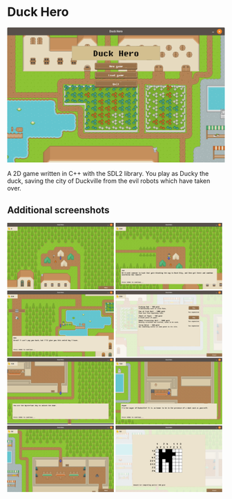 # Duck Hero
![Menu](./screenshots/menu.png)

A 2D game written in C++ with the SDL2 library. You play as Ducky the duck, saving the city of Duckville from the evil robots which have taken over.

## Additional screenshots
<p float="left">
	<img src="./screenshots/game1.png" width="49%">
	<img src="./screenshots/game2.png" width="49%">
	<img src="./screenshots/game3.png" width="49%">
	<img src="./screenshots/game4.png" width="49%">
	<img src="./screenshots/game5.png" width="49%">
	<img src="./screenshots/game6.png" width="49%">
	<img src="./screenshots/game7.png" width="49%">
	<img src="./screenshots/game8.png" width="49%">
</p>